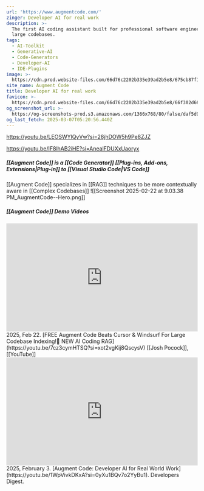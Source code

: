 ```yaml
---
url: 'https://www.augmentcode.com/'
zinger: Developer AI for real work
description: >-
  The first AI coding assistant built for professional software engineers and
  large codebases.
tags:
  - AI-Toolkit
  - Generative-AI
  - Code-Generators
  - Developer-AI
  - IDE-Plugins
image: >-
  https://cdn.prod.website-files.com/66d76c2202b335e39ad2b5e8/675cb87f1ba91008af1bb69e_augment-open-graph.png
site_name: Augment Code
title: Developer AI for real work
favicon: >-
  https://cdn.prod.website-files.com/66d76c2202b335e39ad2b5e8/66f302d663108ca67c19ddbc_Favicon.png
og_screenshot_url: >-
  https://og-screenshots-prod.s3.amazonaws.com/1366x768/80/false/daf5d9ff6b9cfd77540b05bea208c5939fa58f864462d8c95e7aea8f0f442d3c.jpeg
og_last_fetch: 2025-03-07T05:20:56.440Z
---
```


https://youtu.be/LEOSWYlQyVw?si=28jhDOW5h9Pe8ZJZ

https://youtu.be/IF8lhAB2iHE?si=AnealFDUXxUaoryx

##### [[Augment Code]] is a [[Code Generator]] [[Plug-ins,  Add-ons,  Extensions|Plug-in]] to [[Visual Studio Code|VS Code]]

[[Augment Code]] specializes in [[RAG]] techniques to be more contextually aware in [[Complex Codebases]]
![[Screenshot 2025-02-22 at 9.03.38 PM_AugmentCode--Hero.png]]

##### [[Augment Code]] Demo Videos

<iframe style="aspect-ratio:16/9;width:100%;height:auto" src="https://www.youtube.com/embed/0LZpt0pKWsQ?si=EAnc9fega4Lf4mEo&amp;controls=0" title="YouTube video player" frameborder="0" allow="accelerometer; autoplay; clipboard-write; encrypted-media; gyroscope; picture-in-picture; web-share" referrerpolicy="strict-origin-when-cross-origin" allowfullscreen></iframe>
2025, Feb 22. [FREE Augment Code Beats Cursor & Windsurf For Large Codebase Indexing!🤖 NEW AI Coding RAG](https://youtu.be/7cz3cymHTSQ?si=xot2vgKij8QscysV) [[Josh Pocock]], [[YouTube]]

<iframe 
  style="aspect-ratio:16/9;width:100%;height:auto" 
  src="https://www.youtube.com/embed/1WpVivkDKxA?si=0yXu1BQv7o2YyBu1" 
  title="YouTube video player" 
  frameborder="0" 
  allow="accelerometer; autoplay; clipboard-write; encrypted-media; gyroscope; picture-in-picture; web-share" 
  referrerpolicy="strict-origin-when-cross-origin" 
  allowfullscreen
></iframe>
2025, February 3. [Augment Code: Developer AI for Real World Work](https://youtu.be/1WpVivkDKxA?si=0yXu1BQv7o2YyBu1). Developers Digest.
